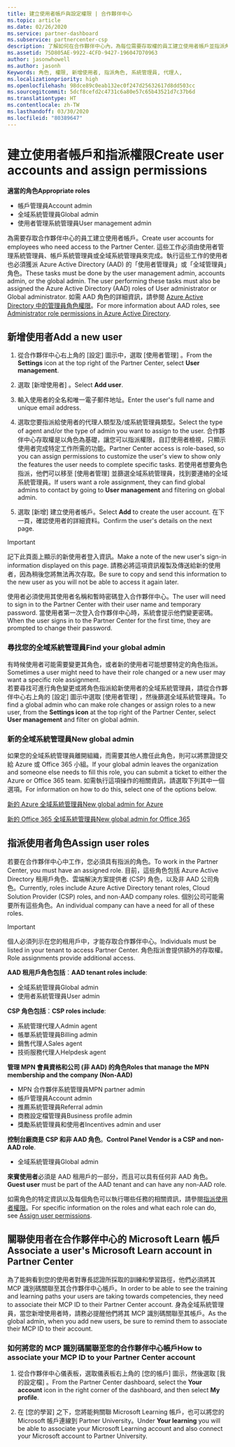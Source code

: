 ```yaml
---
title: 建立使用者帳戶與設定權限 | 合作夥伴中心
ms.topic: article
ms.date: 02/26/2020
ms.service: partner-dashboard
ms.subservice: partnercenter-csp
description: 了解如何在合作夥伴中心內，為每位需要存取權的員工建立使用者帳戶並指派角色。 具有不同系統管理員權限的使用者都可以執行此動作。
ms.assetid: 75D805AE-9922-4CFD-9427-196047D70963
author: jasonwhowell
ms.author: jasonh
Keywords: 角色, 權限, 新增使用者, 指派角色, 系統管理員, 代理人,
ms.localizationpriority: high
ms.openlocfilehash: 98dce89c0eab132ec0f247d25632617d8dd503cc
ms.sourcegitcommit: 5dcf8cefd2c4731c6a80e57c65b43521d7c37b6d
ms.translationtype: HT
ms.contentlocale: zh-TW
ms.lasthandoff: 03/30/2020
ms.locfileid: "80389647"
---
```

# <a name="create-user-accounts-and-assign-permissions"></a><span data-ttu-id="337d4-105">建立使用者帳戶和指派權限</span><span class="sxs-lookup"><span data-stu-id="337d4-105">Create user accounts and assign permissions</span></span>

<span data-ttu-id="337d4-106">**適當的角色**</span><span class="sxs-lookup"><span data-stu-id="337d4-106">**Appropriate roles**</span></span>

- <span data-ttu-id="337d4-107">帳戶管理員</span><span class="sxs-lookup"><span data-stu-id="337d4-107">Account admin</span></span>
- <span data-ttu-id="337d4-108">全域系統管理員</span><span class="sxs-lookup"><span data-stu-id="337d4-108">Global admin</span></span>
- <span data-ttu-id="337d4-109">使用者管理系統管理員</span><span class="sxs-lookup"><span data-stu-id="337d4-109">User management admin</span></span>

<span data-ttu-id="337d4-110">為需要存取合作夥伴中心的員工建立使用者帳戶。</span><span class="sxs-lookup"><span data-stu-id="337d4-110">Create user accounts for employees who need access to the Partner Center.</span></span> <span data-ttu-id="337d4-111">這些工作必須由使用者管理系統管理員、帳戶系統管理員或全域系統管理員來完成。執行這些工作的使用者也必須獲派 Azure Active Directory (AAD) 的「使用者管理員」或「全域管理員」角色。</span><span class="sxs-lookup"><span data-stu-id="337d4-111">These tasks must be done by the user management admin, accounts admin, or the global admin. The user performing these tasks must also be assigned the Azure Active Directory (AAD) roles of User administrator or Global administrator.</span></span> <span data-ttu-id="337d4-112">如需 AAD 角色的詳細資訊，請參閱 [Azure Active Directory 中的管理員角色權限](https://docs.microsoft.com/azure/active-directory/users-groups-roles/directory-assign-admin-roles)。</span><span class="sxs-lookup"><span data-stu-id="337d4-112">For more information about AAD roles, see [Administrator role permissions in Azure Active Directory](https://docs.microsoft.com/azure/active-directory/users-groups-roles/directory-assign-admin-roles).</span></span>


## <a name="add-a-new-user"></a><span data-ttu-id="337d4-113">新增使用者</span><span class="sxs-lookup"><span data-stu-id="337d4-113">Add a new user</span></span>

1. <span data-ttu-id="337d4-114">從合作夥伴中心右上角的 [設定]  圖示中，選取 [使用者管理]  。</span><span class="sxs-lookup"><span data-stu-id="337d4-114">From the **Settings** icon at the top right of the Partner Center, select **User management**.</span></span>

2. <span data-ttu-id="337d4-115">選取 [新增使用者]  。</span><span class="sxs-lookup"><span data-stu-id="337d4-115">Select **Add user**.</span></span>

3. <span data-ttu-id="337d4-116">輸入使用者的全名和唯一電子郵件地址。</span><span class="sxs-lookup"><span data-stu-id="337d4-116">Enter the user's full name and unique email address.</span></span>

4. <span data-ttu-id="337d4-117">選取您要指派給使用者的代理人類型及/或系統管理員類型。</span><span class="sxs-lookup"><span data-stu-id="337d4-117">Select the type of agent and/or the type of admin you want to assign to the user.</span></span> <span data-ttu-id="337d4-118">合作夥伴中心存取權是以角色為基礎，讓您可以指派權限，自訂使用者檢視，只顯示使用者完成特定工作所需的功能。</span><span class="sxs-lookup"><span data-stu-id="337d4-118">Partner Center access is role-based, so you can assign permissions to customize the user's view to show only the features the user needs to complete specific tasks.</span></span>  <span data-ttu-id="337d4-119">若使用者想要角色指派，他們可以移至 [使用者管理]  並篩選全域系統管理員，找到要連絡的全域系統管理員。</span><span class="sxs-lookup"><span data-stu-id="337d4-119">If users want a role assignment, they can find global admins to contact by going to **User management** and filtering on global admin.</span></span>

5. <span data-ttu-id="337d4-120">選取 [新增]  建立使用者帳戶。</span><span class="sxs-lookup"><span data-stu-id="337d4-120">Select **Add** to create the user account.</span></span> <span data-ttu-id="337d4-121">在下一頁，確認使用者的詳細資料。</span><span class="sxs-lookup"><span data-stu-id="337d4-121">Confirm the user's details on the next page.</span></span>

> [!IMPORTANT]  
> <span data-ttu-id="337d4-122">記下此頁面上顯示的新使用者登入資訊。</span><span class="sxs-lookup"><span data-stu-id="337d4-122">Make a note of the new user's sign-in information displayed on this page.</span></span> <span data-ttu-id="337d4-123">請務必將這項資訊複製及傳送給新的使用者，因為稍後您將無法再次存取。</span><span class="sxs-lookup"><span data-stu-id="337d4-123">Be sure to copy and send this information to the new user as you will not be able to access it again later.</span></span> 


<span data-ttu-id="337d4-124">使用者必須使用其使用者名稱和暫時密碼登入合作夥伴中心。</span><span class="sxs-lookup"><span data-stu-id="337d4-124">The user will need to sign in to the Partner Center with their user name and temporary password.</span></span> <span data-ttu-id="337d4-125">當使用者第一次登入合作夥伴中心時，系統會提示他們變更密碼。</span><span class="sxs-lookup"><span data-stu-id="337d4-125">When the user signs in to the Partner Center for the first time, they are prompted to change their password.</span></span> 


### <a name="find-your-global-admin"></a><span data-ttu-id="337d4-126">尋找您的全域系統管理員</span><span class="sxs-lookup"><span data-stu-id="337d4-126">Find your global admin</span></span>

<span data-ttu-id="337d4-127">有時候使用者可能需要變更其角色，或者新的使用者可能想要特定的角色指派。</span><span class="sxs-lookup"><span data-stu-id="337d4-127">Sometimes a user might need to have their role changed or a new user may want a specific role assignment.</span></span>  
<span data-ttu-id="337d4-128">若要尋找可進行角色變更或將角色指派給新使用者的全域系統管理員，請從合作夥伴中心右上角的 [設定]  圖示中選取 [使用者管理]  ，然後篩選全域系統管理員。</span><span class="sxs-lookup"><span data-stu-id="337d4-128">To find a global admin who can make role changes or assign roles to a new user, from the **Settings icon** at the top right of the Partner Center, select **User management** and filter on global admin.</span></span> 


### <a name="new-global-admin"></a><span data-ttu-id="337d4-129">新的全域系統管理員</span><span class="sxs-lookup"><span data-stu-id="337d4-129">New global admin</span></span>

<span data-ttu-id="337d4-130">如果您的全域系統管理員離開組織，而需要其他人擔任此角色，則可以將票證提交給 Azure 或 Office 365 小組。</span><span class="sxs-lookup"><span data-stu-id="337d4-130">If your global admin leaves the organization and someone else needs to fill this role, you can submit a ticket to either the Azure or Office 365 team.</span></span> <span data-ttu-id="337d4-131">如需執行這項操作的相關資訊，請選取下列其中一個選項。</span><span class="sxs-lookup"><span data-stu-id="337d4-131">For information on how to do this, select one of the options below.</span></span>

[<span data-ttu-id="337d4-132">新的 Azure 全域系統管理員</span><span class="sxs-lookup"><span data-stu-id="337d4-132">New global admin for Azure</span></span>](https://support.microsoft.com/help/4505981/what-to-do-if-the-only-admin-for-your-mpn-program-has-left-the-company)

[<span data-ttu-id="337d4-133">新的 Office 365 全域系統管理員</span><span class="sxs-lookup"><span data-stu-id="337d4-133">New global admin for Office 365</span></span>](https://admin.microsoft.com/)


## <a name="assign-user-roles"></a><span data-ttu-id="337d4-134">指派使用者角色</span><span class="sxs-lookup"><span data-stu-id="337d4-134">Assign user roles</span></span>

<span data-ttu-id="337d4-135">若要在合作夥伴中心中工作，您必須具有指派的角色。</span><span class="sxs-lookup"><span data-stu-id="337d4-135">To work in the Partner Center, you must have an assigned role.</span></span>  <span data-ttu-id="337d4-136">目前，這些角色包括 Azure Active Directory 租用戶角色、雲端解決方案提供者 (CSP) 角色，以及非 AAD 公司角色。</span><span class="sxs-lookup"><span data-stu-id="337d4-136">Currently, roles include Azure Active Directory tenant roles, Cloud Solution Provider (CSP) roles, and non-AAD company roles.</span></span> <span data-ttu-id="337d4-137">個別公司可能需要所有這些角色。</span><span class="sxs-lookup"><span data-stu-id="337d4-137">An individual company can have a need for all of these roles.</span></span>

>[!Important]
><span data-ttu-id="337d4-138">個人必須列示在您的租用戶中，才能存取合作夥伴中心。</span><span class="sxs-lookup"><span data-stu-id="337d4-138">Individuals must be listed in your tenant to access Partner Center.</span></span> <span data-ttu-id="337d4-139">角色指派會提供額外的存取權。</span><span class="sxs-lookup"><span data-stu-id="337d4-139">Role assignments provide additional access.</span></span>


<span data-ttu-id="337d4-140">**AAD 租用戶角色包括**：</span><span class="sxs-lookup"><span data-stu-id="337d4-140">**AAD tenant roles include**:</span></span>
- <span data-ttu-id="337d4-141">全域系統管理員</span><span class="sxs-lookup"><span data-stu-id="337d4-141">Global admin</span></span>
- <span data-ttu-id="337d4-142">使用者系統管理員</span><span class="sxs-lookup"><span data-stu-id="337d4-142">User admin</span></span>

<span data-ttu-id="337d4-143">**CSP 角色包括**：</span><span class="sxs-lookup"><span data-stu-id="337d4-143">**CSP roles include**:</span></span>
- <span data-ttu-id="337d4-144">系統管理代理人</span><span class="sxs-lookup"><span data-stu-id="337d4-144">Admin agent</span></span>
- <span data-ttu-id="337d4-145">帳單系統管理員</span><span class="sxs-lookup"><span data-stu-id="337d4-145">Billing admin</span></span>
- <span data-ttu-id="337d4-146">銷售代理人</span><span class="sxs-lookup"><span data-stu-id="337d4-146">Sales agent</span></span>
- <span data-ttu-id="337d4-147">技術服務代理人</span><span class="sxs-lookup"><span data-stu-id="337d4-147">Helpdesk agent</span></span>

<span data-ttu-id="337d4-148">**管理 MPN 會員資格和公司 (非 AAD) 的角色**</span><span class="sxs-lookup"><span data-stu-id="337d4-148">**Roles that manage the MPN membership and the company (Non-AAD)**</span></span>
- <span data-ttu-id="337d4-149">MPN 合作夥伴系統管理員</span><span class="sxs-lookup"><span data-stu-id="337d4-149">MPN partner admin</span></span>
- <span data-ttu-id="337d4-150">帳戶管理員</span><span class="sxs-lookup"><span data-stu-id="337d4-150">Account admin</span></span>
- <span data-ttu-id="337d4-151">推薦系統管理員</span><span class="sxs-lookup"><span data-stu-id="337d4-151">Referral admin</span></span>
- <span data-ttu-id="337d4-152">商務設定檔管理員</span><span class="sxs-lookup"><span data-stu-id="337d4-152">Business profile admin</span></span>
- <span data-ttu-id="337d4-153">獎勵系統管理員和使用者</span><span class="sxs-lookup"><span data-stu-id="337d4-153">Incentives admin and user</span></span>

<span data-ttu-id="337d4-154">**控制台廠商是 CSP 和非 AAD 角色**。</span><span class="sxs-lookup"><span data-stu-id="337d4-154">**Control Panel Vendor is a CSP and non-AAD role**.</span></span>
- <span data-ttu-id="337d4-155">全域系統管理員</span><span class="sxs-lookup"><span data-stu-id="337d4-155">Global admin</span></span>

<span data-ttu-id="337d4-156">**來賓使用者**必須是 AAD 租用戶的一部分，而且可以具有任何非 AAD 角色。</span><span class="sxs-lookup"><span data-stu-id="337d4-156">**Guest user** must be part of the AAD tenant and can have any non-AAD role.</span></span>

<span data-ttu-id="337d4-157">如需角色的特定資訊以及每個角色可以執行哪些任務的相關資訊，請參閱[指派使用者權限](permissions-overview.md)。</span><span class="sxs-lookup"><span data-stu-id="337d4-157">For specific information on the roles and what each role can do, see [Assign user permissions](permissions-overview.md).</span></span>

## <a name="associate-a-users-microsoft-learn-account-in-partner-center"></a><span data-ttu-id="337d4-158">關聯使用者在合作夥伴中心的 Microsoft Learn 帳戶</span><span class="sxs-lookup"><span data-stu-id="337d4-158">Associate a user's Microsoft Learn account in Partner Center</span></span>

<span data-ttu-id="337d4-159">為了能夠看到您的使用者對專長認證所採取的訓練和學習路徑，他們必須將其 MCP 識別碼關聯至其合作夥伴中心帳戶。</span><span class="sxs-lookup"><span data-stu-id="337d4-159">In order to be able to see the training and learning paths your users are taking towards competencies, they need to associate their MCP ID to their Partner Center account.</span></span> <span data-ttu-id="337d4-160">身為全域系統管理員，當您新增使用者時，請務必提醒他們將其 MCP 識別碼關聯至其帳戶。</span><span class="sxs-lookup"><span data-stu-id="337d4-160">As the global admin, when you add new users, be sure to remind them to associate their MCP ID to their account.</span></span> 

### <a name="how-to-associate-your-mcp-id-to-your-partner-center-account"></a><span data-ttu-id="337d4-161">如何將您的 MCP 識別碼關聯至您的合作夥伴中心帳戶</span><span class="sxs-lookup"><span data-stu-id="337d4-161">How to associate your MCP ID to your Partner Center account</span></span>

1. <span data-ttu-id="337d4-162">從合作夥伴中心儀表板，選取儀表板右上角的 [您的帳戶]  圖示，然後選取 [我的設定檔]  。</span><span class="sxs-lookup"><span data-stu-id="337d4-162">From the Partner Center dashboard, select the **Your account** icon in the right corner of the dashboard, and then select **My profile**.</span></span>

2. <span data-ttu-id="337d4-163">在 [您的學習]  之下，您將能夠關聯 Microsoft Learning 帳戶，也可以將您的 Microsoft 帳戶連線到 Partner University。</span><span class="sxs-lookup"><span data-stu-id="337d4-163">Under **Your learning** you will be able to associate your Microsoft Learning account and also connect your Microsoft account to Partner University.</span></span>







